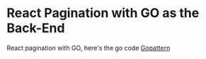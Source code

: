 # React Pagination with GO as the Back-End

React pagination with GO, here's the go code [Gopattern](https://github.com/hudaprs/gopattern)